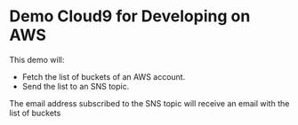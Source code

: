 # Demo Cloud9 for Developing on AWS

This demo will:
- Fetch the list of buckets of an AWS account.
- Send the list to an SNS topic.

The email address subscribed to the SNS topic will receive an email with the list of buckets
